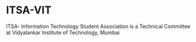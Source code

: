
# ITSA-VIT

ITSA- Information Technology Student Association is a Technical Committee at Vidyalankar Institute of Technology, Mumbai

